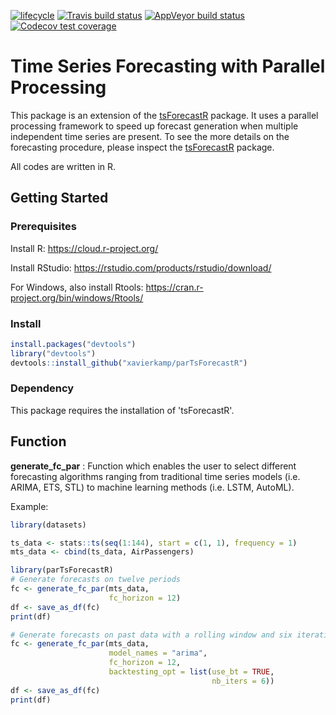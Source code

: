 [![lifecycle](https://img.shields.io/badge/lifecycle-experimental-orange.svg)](https://www.tidyverse.org/lifecycle/#experimental)
[![Travis build status](https://travis-ci.com/xavierkamp/parTsForecastR.svg?branch=master)](https://travis-ci.com/xavierkamp/parTsForecastR)
[![AppVeyor build status](https://ci.appveyor.com/api/projects/status/github/xavierkamp/parTsForecastR?branch=master&svg=true)](https://ci.appveyor.com/project/xavierkamp/parTsForecastR)
[![Codecov test coverage](https://codecov.io/gh/xavierkamp/parTsForecastR/branch/master/graph/badge.svg)](https://codecov.io/gh/xavierkamp/parTsForecastR?branch=master)

# __Time Series Forecasting with Parallel Processing__
This package is an extension of the [tsForecastR](https://github.com/xavierkamp/tsForecastR) package. It uses a parallel processing framework to speed up forecast generation when multiple independent time series are present. To see the more details on the forecasting procedure, please inspect the [tsForecastR](https://github.com/xavierkamp/tsForecastR) package.

All codes are written in R.

## __Getting Started__

### __Prerequisites__

Install R: https://cloud.r-project.org/

Install RStudio: https://rstudio.com/products/rstudio/download/

For Windows, also install Rtools: https://cran.r-project.org/bin/windows/Rtools/

### __Install__

``` r
install.packages("devtools")
library("devtools")
devtools::install_github("xavierkamp/parTsForecastR")
```
### __Dependency__

This package requires the installation of 'tsForecastR'.

## __Function__

__generate_fc_par__ : Function which enables the user to select different forecasting algorithms ranging from
traditional time series models (i.e. ARIMA, ETS, STL) to machine learning methods (i.e. LSTM, AutoML).

Example:
``` r
library(datasets)

ts_data <- stats::ts(seq(1:144), start = c(1, 1), frequency = 1)
mts_data <- cbind(ts_data, AirPassengers)

library(parTsForecastR)
# Generate forecasts on twelve periods
fc <- generate_fc_par(mts_data,
                      fc_horizon = 12)
df <- save_as_df(fc)
print(df)

# Generate forecasts on past data with a rolling window and six iterations
fc <- generate_fc_par(mts_data,
                      model_names = "arima",
                      fc_horizon = 12,
                      backtesting_opt = list(use_bt = TRUE,
                                             nb_iters = 6))
df <- save_as_df(fc)
print(df)
```
